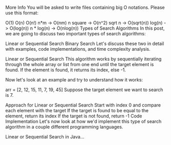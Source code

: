 More Info
You will be asked to write files containing big O notations. Please use this format:

O(1)
O(n)
O(n!)
n*m -> O(nm)
n square -> O(n^2)
sqrt n -> O(sqrt(n))
log(n) -> O(log(n))
n * log(n) -> O(nlog(n))
Types of Search Algorithms
In this post, we are going to discuss two important types of search algorithms:

Linear or Sequential Search
Binary Search
Let's discuss these two in detail with examples, code implementations, and time complexity analysis.

Linear or Sequential Search
This algorithm works by sequentially iterating through the whole array or list from one end until the target element is found. If the element is found, it returns its index, else -1.

Now let's look at an example and try to understand how it works:

arr = [2, 12, 15, 11, 7, 19, 45]
Suppose the target element we want to search is  7.

Approach for Linear or Sequential Search
Start with index 0 and compare each element with the target
If the target is found to be equal to the element, return its index
If the target is not found, return -1
Code Implementation
Let's now look at how we'd implement this type of search algorithm in a couple different programming languages.

Linear or Sequential Search in Java…
